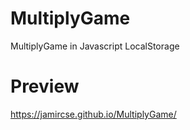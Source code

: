 # MultiplyGame
MultiplyGame in Javascript LocalStorage 

# Preview

https://jamircse.github.io/MultiplyGame/
